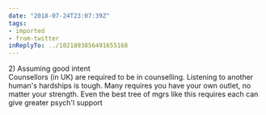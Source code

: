 ```yaml
---
date: "2018-07-24T23:07:39Z"
tags:
- imported
- from-twitter
inReplyTo: ../1021893856491655168
---
```

2\) Assuming good intent\
Counsellors \(in UK\) are required to be in counselling. Listening to another human's hardships is tough. Many requires you have your own outlet, no matter your strength. Even the best tree of mgrs like this requires each can give greater psych'l support
